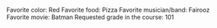 Favorite color: Red 
Favorite food: Pizza
Favorite musician/band: Fairooz
Favorite movie: Batman
Requested grade in the course: 101
